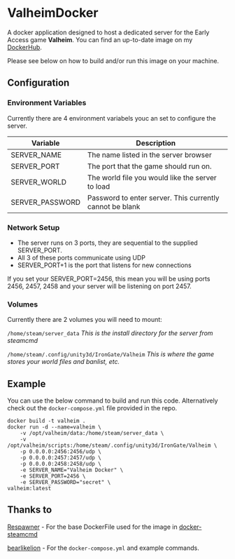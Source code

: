 # ValheimDocker

A docker application designed to host a dedicated server for the Early Access game **Valheim**. You can find an up-to-date image on my [DockerHub](https://hub.docker.com/r/wilso224/valheim_dedicated_server).

Please see below on how to build and/or run this image on your machine.

## Configuration

### Environment Variables

Currently there are 4 environment variabels youc an set to configure the server.

Variable | Description
------------ | -------------
SERVER_NAME | The name listed in the server browser
SERVER_PORT | The port that the game should run on.
SERVER_WORLD | The world file you would like the server to load
SERVER_PASSWORD | Password to enter server. This currently cannot be blank

### Network Setup

* The server runs on 3 ports, they are sequential to the supplied SERVER_PORT.
* All 3 of these ports communicate using UDP
* SERVER_PORT+1 is the port that listens for new connections

If you set your SERVER_PORT=2456, this mean you will be using ports 2456, 2457, 2458 and your server will be listening on port 2457.

### Volumes

Currently there are 2 volumes you will need to mount:

`/home/steam/server_data` *This is the install directory for the server from steamcmd*

`/home/steam/.config/unity3d/IronGate/Valheim` *This is where the game stores your world files and banlist, etc.*


## Example

You can use the below command to build and run this code. Alternatively check out the `docker-compose.yml` file provided in the repo.

```
docker build -t valheim .
docker run -d --name=valheim \
    -v /opt/valheim/data:/home/steam/server_data \
    -v /opt/valheim/scripts:/home/steam/.config/unity3d/IronGate/Valheim \
    -p 0.0.0.0:2456:2456/udp \
    -p 0.0.0.0:2457:2457/udp \
    -p 0.0.0.0:2458:2458/udp \
    -e SERVER_NAME="Valheim Docker" \
    -e SERVER_PORT=2456 \
    -e SERVER_PASSWORD="secret" \
valheim:latest
```

## Thanks to

[Respawner](https://github.com/respawner) - For the base DockerFile used for the image in [docker-steamcmd](https://github.com/respawner/docker-steamcmd)

[bearlikelion](https://github.com/bearlikelion) - For the `docker-compose.yml` and example commands.
